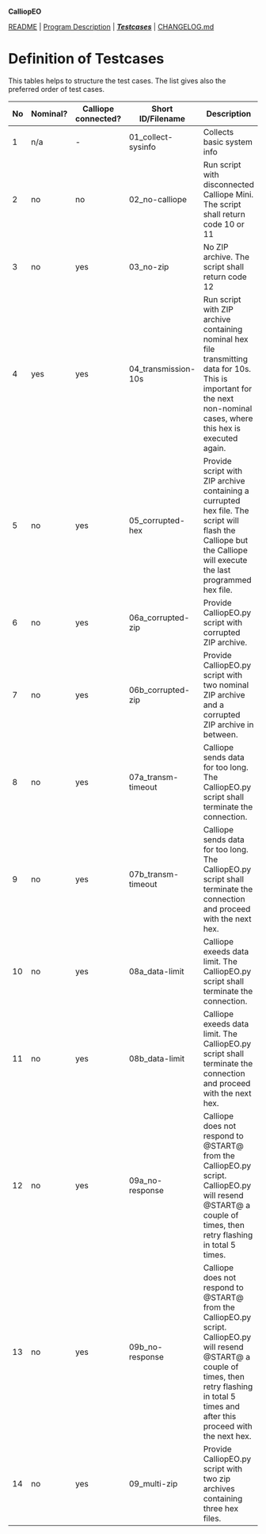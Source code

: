 **CalliopEO**

[README](../README.md) | [Program Description](../ProgramDescription.md) | ***[Testcases](ttestcases.md)*** | [CHANGELOG.md](../CHANGELOG.md)
# Definition of Testcases

This tables helps to structure the test cases. The list gives also the preferred order of test cases.

No | Nominal? | Calliope connected? | Short ID/Filename | Description | Necessary files | TC implemented?
---|----------|---------------------|-------------------|-------------|---------------------|----------------
1 | n/a | - | 01_collect-sysinfo | Collects basic system info | none needed | yes
2 | no | no | 02_no-calliope | Run script with disconnected Calliope Mini. The script shall return code 10 or 11 | none needed | yes
3 | no | yes | 03_no-zip | No ZIP archive. The script shall return code 12 | none needed | yes
4 | yes | yes | 04_transmission-10s | Run script with ZIP archive containing nominal hex file transmitting data for 10s. This is important for the next non-nominal cases, where this hex is executed again. | 05sec-counter.hex, 05sec-counter.hex.data | yes
5 | no | yes | 05_corrupted-hex | Provide script with ZIP archive containing a currupted hex file. The script will flash the Calliope but the Calliope will execute the last programmed hex file. | 05sec-counter.hex, 05sec-counter.hex.data, its.garbage.hex| yes
6 | no | yes | 06a_corrupted-zip | Provide CalliopEO.py script with corrupted ZIP archive. | not.a.zip | yes
7 | no | yes | 06b_corrupted-zip | Provide CalliopEO.py script with two nominal ZIP archive and a corrupted ZIP archive in between. | not.a.zip, 05sec-counter.hex, 05sec-counter.hex.data | yes
8 | no | yes | 07a_transm-timeout | Calliope sends data for too long. The CalliopEO.py script shall terminate the connection. | 900sec-counter.hex, 900sec-counter.hex.data.terminated35s | yes
9 | no | yes | 07b_transm-timeout | Calliope sends data for too long. The CalliopEO.py script shall terminate the connection and proceed with the next hex. | 900sec-counter.hex, 05sec-counter.hex, 900sec-counter.hex.data.terminated35s, 05sec-counter.hex.data | yes
10 | no | yes | 08a_data-limit | Calliope exeeds data limit. The CalliopEO.py script shall terminate the connection. | burst.hex, burst.hex.data | yes
11 | no | yes | 08b_data-limit | Calliope exeeds data limit. The CalliopEO.py script shall terminate the connection and proceed with the next hex. | burst.hex, 05sec-counter.hex, burst.hex.data, 05sec-counter.hex.data | yes
12 | no | yes | 09a_no-response | Calliope does not respond to @START@ from the CalliopEO.py script. CalliopEO.py will resend @START@ a couple of times, then retry flashing in total 5 times. | no-start.hex | yes
13 | no | yes | 09b_no-response | Calliope does not respond to @START@ from the CalliopEO.py script. CalliopEO.py will resend @START@ a couple of times, then retry flashing in total 5 times and after this proceed with the next hex. | no-start.hex, 05sec-counter.hex, 05sec-counter.hex.data | yes
14 | no | yes | 09_multi-zip | Provide CalliopEO.py script with two zip archives containing three hex files. | 05sec-counter.hex, 05sec-counter.hex.data | yes

